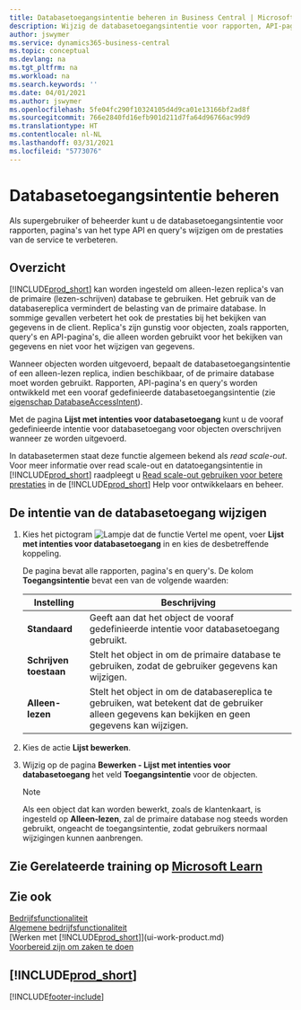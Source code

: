 ```yaml
---
title: Databasetoegangsintentie beheren in Business Central | Microsoft Docs
description: Wijzig de databasetoegangsintentie voor rapporten, API-pagina's en query's.
author: jswymer
ms.service: dynamics365-business-central
ms.topic: conceptual
ms.devlang: na
ms.tgt_pltfrm: na
ms.workload: na
ms.search.keywords: ''
ms.date: 04/01/2021
ms.author: jswymer
ms.openlocfilehash: 5fe04fc290f10324105d4d9ca01e13166bf2ad8f
ms.sourcegitcommit: 766e2840fd16efb901d211d7fa64d96766ac99d9
ms.translationtype: HT
ms.contentlocale: nl-NL
ms.lasthandoff: 03/31/2021
ms.locfileid: "5773076"
---
```

# <a name="managing-database-access-intent"></a>Databasetoegangsintentie beheren 

Als supergebruiker of beheerder kunt u de databasetoegangsintentie voor rapporten, pagina's van het type API en query's wijzigen om de prestaties van de service te verbeteren.

## <a name="overview"></a>Overzicht

[!INCLUDE[prod_short](includes/prod_short.md)] kan worden ingesteld om alleen-lezen replica's van de primaire (lezen-schrijven) database te gebruiken. Het gebruik van de databasereplica vermindert de belasting van de primaire database. In sommige gevallen verbetert het ook de prestaties bij het bekijken van gegevens in de client. Replica's zijn gunstig voor objecten, zoals rapporten, query's en API-pagina's, die alleen worden gebruikt voor het bekijken van gegevens en niet voor het wijzigen van gegevens.

Wanneer objecten worden uitgevoerd, bepaalt de databasetoegangsintentie of een alleen-lezen replica, indien beschikbaar, of de primaire database moet worden gebruikt. Rapporten, API-pagina's en query's worden ontwikkeld met een vooraf gedefinieerde databasetoegangsintentie (zie [eigenschap DatabaseAccessIntent](/dynamics365/business-central/dev-itpro/developer/properties/devenv-dataaccessintent-property)).

Met de pagina **Lijst met intenties voor databasetoegang** kunt u de vooraf gedefinieerde intentie voor databasetoegang voor objecten overschrijven wanneer ze worden uitgevoerd.

In databasetermen staat deze functie algemeen bekend als *read scale-out*. Voor meer informatie over read scale-out en datatoegangsintentie in [!INCLUDE[prod_short](includes/prod_short.md)] raadpleegt u [Read scale-out gebruiken voor betere prestaties](/dynamics365/business-central/dev-itpro/administration/database-read-scale-out-overview) in de [!INCLUDE[prod_short](includes/prod_short.md)] Help voor ontwikkelaars en beheer.

## <a name="to-change-the-database-access-intent"></a>De intentie van de databasetoegang wijzigen

1. Kies het pictogram ![Lampje dat de functie Vertel me opent](media/ui-search/search_small.png "Vertel me wat u wilt doen"), voer **Lijst met intenties voor databasetoegang** in en kies de desbetreffende koppeling.

    De pagina bevat alle rapporten, pagina's en query's. De kolom **Toegangsintentie** bevat een van de volgende waarden:

    |**Instelling**|**Beschrijving**|  
    |------------|-------------|  
    |**Standaard**|Geeft aan dat het object de vooraf gedefinieerde intentie voor databasetoegang gebruikt.|
    |**Schrijven toestaan**|Stelt het object in om de primaire database te gebruiken, zodat de gebruiker gegevens kan wijzigen.|
    |**Alleen-lezen**|Stelt het object in om de databasereplica te gebruiken, wat betekent dat de gebruiker alleen gegevens kan bekijken en geen gegevens kan wijzigen.|

2. Kies de actie **Lijst bewerken**.

3. Wijzig op de pagina **Bewerken - Lijst met intenties voor databasetoegang** het veld **Toegangsintentie** voor de objecten.

    > [!NOTE]
    > Als een object dat kan worden bewerkt, zoals de klantenkaart, is ingesteld op **Alleen-lezen**, zal de primaire database nog steeds worden gebruikt, ongeacht de toegangsintentie, zodat gebruikers normaal wijzigingen kunnen aanbrengen.

## <a name="see-related-training-at-microsoft-learn"></a>Zie Gerelateerde training op [Microsoft Learn](/learn/paths/deploy-configure-dynamics-365-business-central/)

## <a name="see-also"></a>Zie ook
[Bedrijfsfunctionaliteit](across-business-functionality.md)  
[Algemene bedrijfsfunctionaliteit](ui-across-business-areas.md)  
[Werken met [!INCLUDE[prod_short](includes/prod_short.md)]](ui-work-product.md)  
[Voorbereid zijn om zaken te doen](ui-get-ready-business.md)    

## [!INCLUDE[prod_short](includes/free_trial_md.md)]  


[!INCLUDE[footer-include](includes/footer-banner.md)]